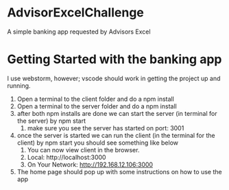 # AdvisorExcelChallenge
A simple banking app requested by Advisors Excel

# Getting Started with the banking app
I use webstorm, however; vscode should work in getting the project up and running.

1. Open a terminal to the client folder and do a npm install
2. Open a terminal to the server folder and do a npm install
3. after both npm installs are done we can start the server (in terminal for the server) by npm start
    1. make sure you see the server has started on port: 3001
4. once the server is started we can run the client (in the terminal for the client) by npm start you should see something like below
    1. You can now view client in the browser.
    2. Local:            http://localhost:3000
    3. On Your Network:  http://192.168.12.106:3000
5. The home page should pop up with some instructions on how to use the app
